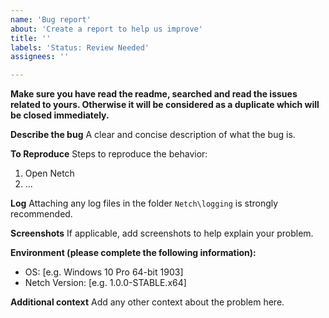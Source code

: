 ```yaml
---
name: 'Bug report'
about: 'Create a report to help us improve'
title: ''
labels: 'Status: Review Needed'
assignees: ''

---
```


**Make sure you have read the readme, searched and read the issues related to yours. Otherwise it will be considered as a duplicate which will be closed immediately.**

**Describe the bug**
A clear and concise description of what the bug is.

**To Reproduce**
Steps to reproduce the behavior:

1. Open Netch
2. ...

**Log**
Attaching any log files in the folder `Netch\logging` is strongly recommended.

**Screenshots**
If applicable, add screenshots to help explain your problem.

**Environment (please complete the following information):**
- OS: [e.g. Windows 10 Pro 64-bit 1903]
- Netch Version: [e.g. 1.0.0-STABLE.x64]

**Additional context**
Add any other context about the problem here.
